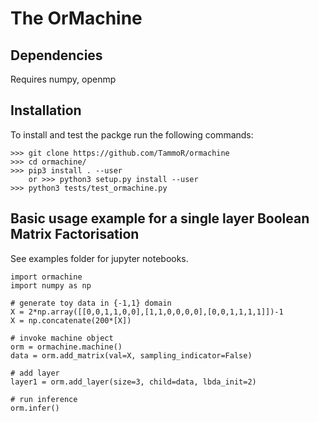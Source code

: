 # The OrMachine

## Dependencies
Requires numpy, openmp
## Installation
To install and test the packge run the following commands:
```
>>> git clone https://github.com/TammoR/ormachine
>>> cd ormachine/
>>> pip3 install . --user
	or >>> python3 setup.py install --user
>>> python3 tests/test_ormachine.py
```

## Basic usage example for a single layer Boolean Matrix Factorisation
See examples folder for jupyter notebooks.

```
import ormachine
import numpy as np

# generate toy data in {-1,1} domain
X = 2*np.array([[0,0,1,1,0,0],[1,1,0,0,0,0],[0,0,1,1,1,1]])-1
X = np.concatenate(200*[X])

# invoke machine object
orm = ormachine.machine()
data = orm.add_matrix(val=X, sampling_indicator=False)

# add layer 
layer1 = orm.add_layer(size=3, child=data, lbda_init=2)

# run inference
orm.infer()
```
